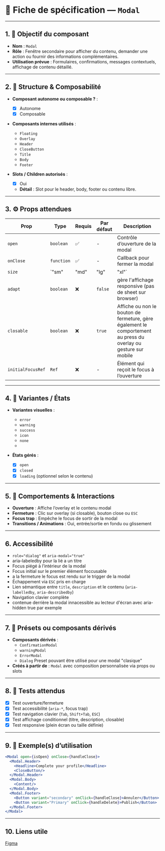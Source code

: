 # 📄 Fiche de spécification — `Modal`

---

## 1. 🔎 Objectif du composant

- **Nom** : `Modal`
- **Rôle** : Fenêtre secondaire pour afficher du contenu, demander une action ou fournir des informations complémentaires.
- **Utilisation prévue** : Formulaires, confirmations, messages contextuels, affichage de contenu détaillé.

---

## 2. 🧱 Structure & Composabilité

- **Composant autonome ou composable ?** :
    - [x] Autonome
    - [x] Composable 

- **Composants internes utilisés** :
    - `Floating`
    - `Overlay`
    - `Header`
    - `CloseButton`
    - `Title`
    - `Body`
    - `Footer`

- **Slots / Children autorisés** :
    - [x] Oui
    - **Détail** : Slot pour le header, body, footer ou contenu libre.

---

## 3. ⚙️ Props attendues

| Prop              | Type       | Requis | Par défaut | Description                                                                                                     |
|-------------------|------------|--------|-----------|-----------------------------------------------------------------------------------------------------------------|
| `open`            | `boolean`  | ✅     | -         | Contrôle d’ouverture de la modal                                                                                |
| `onClose`         | `function` | ✅     | -         | Callback pour fermer la modal                                                                                   |
| `size`            | `"sm"      | "md" | "lg"      | "xl"`                                                                                                           | ❌ | `"md"` | Taille de la modal                                 |
| `adapt`           | `boolean`  | ❌     | `false`   | gère l'affichage responsive (pas de sheet sur browser)                                                          |
| `closable`        | `boolean`  | ❌     | `true`    | Affiche ou non le bouton de fermeture, gère également le comportement au press du overlay ou gesture sur mobile |
| `initialFocusRef` | `Ref`      | ❌     | -         | Élément qui reçoit le focus à l’ouverture                                                                       |

---

## 4. 🎨 Variantes / États

- **Variantes visuelles** :
    - `error`
    - `warning`
    - `success`
    - `icon`
    - `none`
    - 

- **États gérés** :
    - [x] `open`
    - [x] `closed`
    - [x] `loading` (optionnel selon le contenu)

---

## 5. 🧪 Comportements & Interactions

- **Ouverture** : Affiche l’overlay et le contenu modal
- **Fermeture** : Clic sur overlay (si closable), bouton close ou `ESC`
- **Focus trap** : Empêche le focus de sortir de la modal
- **Transitions / Animations** : Oui, entrée/sortie en fondu ou glissement

---

## 6. Accessibilité

- `role="dialog"` et `aria-modal="true"`
- aria-labeledby pour la lié a un titre
- Focus piégé à l’intérieur de la modal
- Focus initial sur le premier élément foccusable
- a la fermeture le focus est rendu sur le trigger de la modal
- Échappement via `ESC` pris en charge
- Lien sémantique entre `title`, `description` et le contenu (`aria-labelledby`, `aria-describedby`)
- Navigation clavier complète
- contenue derrière la modal innacessible au lecteur d'écran avec aria-hidden true par exemple

---

## 7. 🧩 Présets ou composants dérivés

- **Composants dérivés** :
    - `ConfirmationModal`
    - `warningModal`
    - `ErrorModal`
    - `Dialog` Preset pouvant être utilisé pour une modal "clasique"
- **Créés à partir de** : `Modal` avec composition personnalisée via props ou slots

---

## 8. 🧪 Tests attendus

- [x] Test ouverture/fermeture
- [x] Test accessibilité (`aria-*`, focus trap)
- [x] Test navigation clavier (`Tab`, `Shift+Tab`, `ESC`)
- [x] Test affichage conditionnel (titre, description, closable)
- [x] Test responsive (plein écran ou taille définie)

---

## 9. 📐 Exemple(s) d’utilisation

```jsx
<Modal open={isOpen} onClose={handleClose}>
  <Modal.Header>
    <Headline>Complete your profile</Headline>
    <CloseButton/>
  </Modal.Header>
  <Modal.Body>
    <Content/>
  </Modal.Body>
  <Modal.Footer>
    <Button variant="secondary" onClick={handleClose}>Annuler</Button>
    <Button variant="Primary" onClick={handleDelete}>Publish</Button>
  </Modal.Footer>
</Modal>
```
---

## 10. Liens utile
[Figma](https://www.figma.com/design/BE2sfEyiN6lmoEw5l9kXY4/Design-system-V.2?node-id=1547-264666&m=dev)